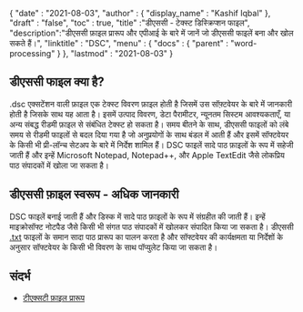 {
  "date" : "2021-08-03",
  "author" : {
    "display_name" : "Kashif Iqbal"
},
  "draft" : "false",
  "toc" : true,
  "title" :"डीएससी - टेक्स्ट डिस्क्रिप्शन फाइल",
  "description":"डीएससी फ़ाइल प्रारूप और एपीआई के बारे में जानें जो डीएससी फाइलें बना और खोल सकते हैं।",
  "linktitle" : "DSC",
  "menu" : {
    "docs" : {
      "parent" : "word-processing"
}
},
  "lastmod" : "2021-08-03"
}

## डीएससी फाइल क्या है?

.dsc एक्सटेंशन वाली फ़ाइल एक टेक्स्ट विवरण फ़ाइल होती है जिसमें उस सॉफ़्टवेयर के बारे में जानकारी होती है जिसके साथ यह आता है। इसमें उत्पाद विवरण, डेटा पैरामीटर, न्यूनतम सिस्टम आवश्यकताएँ, या अन्य संबद्ध रीडमी फ़ाइल से संबंधित टेक्स्ट हो सकता है। समय बीतने के साथ, डीएससी फाइलों को लंबे समय से रीडमी फाइलों से बदल दिया गया है जो अनुप्रयोगों के साथ बंडल में आती हैं और इसमें सॉफ्टवेयर के किसी भी प्री-लॉन्च सेटअप के बारे में निर्देश शामिल हैं। DSC फाइलें सादे पाठ फ़ाइलों के रूप में सहेजी जाती हैं और इन्हें Microsoft Notepad, Notepad++, और Apple TextEdit जैसे लोकप्रिय पाठ संपादकों में खोला जा सकता है।

## डीएससी फ़ाइल स्वरूप - अधिक जानकारी

DSC फाइलें बनाई जाती हैं और डिस्क में सादे पाठ फ़ाइलों के रूप में संग्रहीत की जाती हैं। इन्हें माइक्रोसॉफ्ट नोटपैड जैसे किसी भी संगत पाठ संपादकों में खोलकर संपादित किया जा सकता है। डीएससी [.txt](/hi/word-processing/txt/) फाइलों के समान सादा पाठ प्रारूप का पालन करता है और सॉफ्टवेयर की कार्यक्षमता या निर्देशों के अनुसार सॉफ्टवेयर के किसी भी विवरण के साथ पॉप्युलेट किया जा सकता है।

## संदर्भ

* [टीएक्सटी फ़ाइल प्रारूप](https://en.wikipedia.org/wiki/Text_file)

